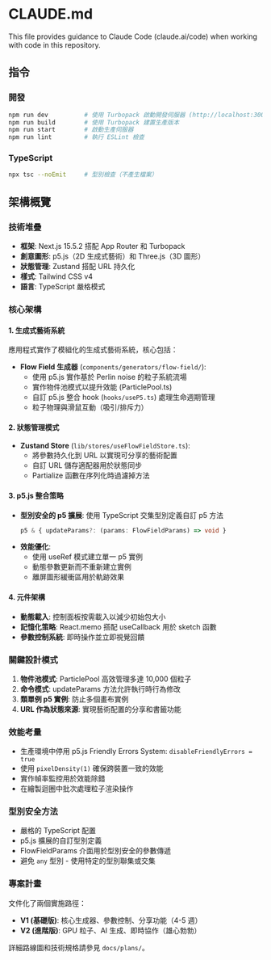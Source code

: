 # CLAUDE.md

This file provides guidance to Claude Code (claude.ai/code) when working with code in this repository.

## 指令

### 開發
```bash
npm run dev          # 使用 Turbopack 啟動開發伺服器 (http://localhost:3000)
npm run build        # 使用 Turbopack 建置生產版本
npm run start        # 啟動生產伺服器
npm run lint         # 執行 ESLint 檢查
```

### TypeScript
```bash
npx tsc --noEmit     # 型別檢查（不產生檔案）
```

## 架構概覽

### 技術堆疊
- **框架**: Next.js 15.5.2 搭配 App Router 和 Turbopack
- **創意圖形**: p5.js（2D 生成式藝術）和 Three.js（3D 圖形）
- **狀態管理**: Zustand 搭配 URL 持久化
- **樣式**: Tailwind CSS v4
- **語言**: TypeScript 嚴格模式

### 核心架構

#### 1. 生成式藝術系統
應用程式實作了模組化的生成式藝術系統，核心包括：

- **Flow Field 生成器** (`components/generators/flow-field/`): 
  - 使用 p5.js 實作基於 Perlin noise 的粒子系統流場
  - 實作物件池模式以提升效能 (ParticlePool.ts)
  - 自訂 p5.js 整合 hook (`hooks/useP5.ts`) 處理生命週期管理
  - 粒子物理與滑鼠互動（吸引/排斥力）

#### 2. 狀態管理模式
- **Zustand Store** (`lib/stores/useFlowFieldStore.ts`):
  - 將參數持久化到 URL 以實現可分享的藝術配置
  - 自訂 URL 儲存適配器用於狀態同步
  - Partialize 函數在序列化時過濾掉方法

#### 3. p5.js 整合策略
- **型別安全的 p5 擴展**: 使用 TypeScript 交集型別定義自訂 p5 方法
  ```typescript
  p5 & { updateParams?: (params: FlowFieldParams) => void }
  ```
- **效能優化**:
  - 使用 useRef 模式建立單一 p5 實例
  - 動態參數更新而不重新建立實例
  - 離屏圖形緩衝區用於軌跡效果

#### 4. 元件架構
- **動態載入**: 控制面板按需載入以減少初始包大小
- **記憶化策略**: React.memo 搭配 useCallback 用於 sketch 函數
- **參數控制系統**: 即時操作並立即視覺回饋

### 關鍵設計模式

1. **物件池模式**: ParticlePool 高效管理多達 10,000 個粒子
2. **命令模式**: updateParams 方法允許執行時行為修改
3. **類單例 p5 實例**: 防止多個畫布實例
4. **URL 作為狀態來源**: 實現藝術配置的分享和書籤功能

### 效能考量

- 生產環境中停用 p5.js Friendly Errors System: `disableFriendlyErrors = true`
- 使用 `pixelDensity(1)` 確保跨裝置一致的效能
- 實作幀率監控用於效能除錯
- 在繪製迴圈中批次處理粒子渲染操作

### 型別安全方法

- 嚴格的 TypeScript 配置
- p5.js 擴展的自訂型別定義
- FlowFieldParams 介面用於型別安全的參數傳遞
- 避免 `any` 型別 - 使用特定的型別聯集或交集

### 專案計畫

文件化了兩個實施路徑：
- **V1 (基礎版)**: 核心生成器、參數控制、分享功能（4-5 週）
- **V2 (進階版)**: GPU 粒子、AI 生成、即時協作（雄心勃勃）

詳細路線圖和技術規格請參見 `docs/plans/`。